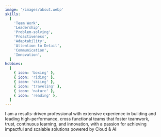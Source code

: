```yaml
---
image: '/images/about.webp'
skills:
  [
    'Team Work',
    'Leadership',
    'Problem-solving',
    'Proactiveness',
    'Adaptability',
    'Attention to Detail',
    'Communication',
    'Innovation',
  ]
hobbies:
  [
    { icon: 'boxing' },
    { icon: 'riding' },
    { icon: 'skiing' },
    { icon: 'traveling' },
    { icon: 'nature' },
    { icon: 'reading' },
  ]
---
```


<p>
  I am a results-driven professional with extensive experience in <span class="text-primary">building and leading
  high-performance</span>, cross functional <span class="text-primary">teams</span> that foster
  teamwork, trust, continuous learning, and innovation, with a passion for
  achieving <span class="text-primary">impactful and scalable</span> solutions powered by <span class="text-primary">Cloud</span> & <span class="text-primary">AI</span>
</p>
